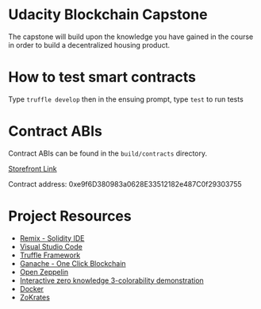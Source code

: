# Udacity Blockchain Capstone

The capstone will build upon the knowledge you have gained in the course in order to build a decentralized housing product. 

# How to test smart contracts
Type ```truffle develop``` then in the ensuing prompt, type `test` to run tests


# Contract ABIs
Contract ABIs can be found in the ```build/contracts``` directory.

[Storefront Link](https://rinkeby.opensea.io/assets/gfred-v2)

Contract address: 0xe9f6D380983a0628E33512182e487C0f29303755 

# Project Resources

* [Remix - Solidity IDE](https://remix.ethereum.org/)
* [Visual Studio Code](https://code.visualstudio.com/)
* [Truffle Framework](https://truffleframework.com/)
* [Ganache - One Click Blockchain](https://truffleframework.com/ganache)
* [Open Zeppelin ](https://openzeppelin.org/)
* [Interactive zero knowledge 3-colorability demonstration](http://web.mit.edu/~ezyang/Public/graph/svg.html)
* [Docker](https://docs.docker.com/install/)
* [ZoKrates](https://github.com/Zokrates/ZoKrates)
